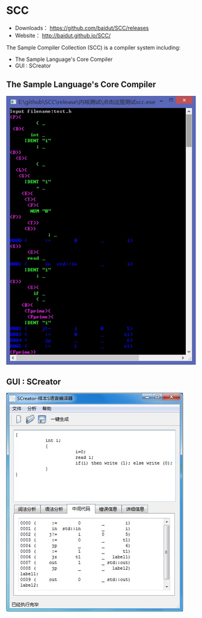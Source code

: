 SCC
===

 * Downloads：	https://github.com/baidut/SCC/releases
 * Website：	http://baidut.github.io/SCC/

The Sample Compiler Collection (SCC) is a compiler system including:

 * The Sample Language's Core Compiler
 * GUI : SCreator

The Sample Language's Core Compiler
-----------------------------------
![image](./images/core.jpg)

GUI : SCreator
--------------
![image](./images/screator.jpg)

